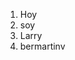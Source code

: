 
<html xmlns="http://www.w3.org/1999/xhtml">
<head>
<meta http-equiv="Content-Type" content="text/html; charset=utf-8" />
<title>Documento sin título</title>
</head>

<body>
<ol>
	<li>Hoy</li>
    <li>soy </li>
    <li>Larry</li>
    <li>bermartinv</li>
</ol>
</body>
</html>
